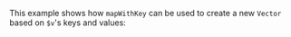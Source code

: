 This example shows how `mapWithKey` can be used to create a new `Vector` based on `$v`'s keys and values:
